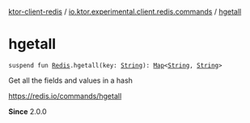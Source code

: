 [ktor-client-redis](../index.md) / [io.ktor.experimental.client.redis.commands](index.md) / [hgetall](./hgetall.md)

# hgetall

`suspend fun `[`Redis`](../io.ktor.experimental.client.redis/-redis/index.md)`.hgetall(key: `[`String`](https://kotlinlang.org/api/latest/jvm/stdlib/kotlin/-string/index.html)`): `[`Map`](https://kotlinlang.org/api/latest/jvm/stdlib/kotlin.collections/-map/index.html)`<`[`String`](https://kotlinlang.org/api/latest/jvm/stdlib/kotlin/-string/index.html)`, `[`String`](https://kotlinlang.org/api/latest/jvm/stdlib/kotlin/-string/index.html)`>`

Get all the fields and values in a hash

https://redis.io/commands/hgetall

**Since**
2.0.0

